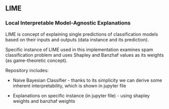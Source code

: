 ## LIME

### Local Interpretable Model-Agnostic Explanations

LIME is concept of explaining single predictions of classification models based on their inputs and outputs (data instance and its prediction).

Specific instance of LIME used in this implementation examines spam classification problem and uses Shapley and Banzhaf values as its weights (as game-theoretic concept).

Repository includes:

* Naive Bayesian Classifier - thanks to its simplicity we can derive some inherent interpretability, which is shown in jupyter file

* Explanations on specific instance (in jupyter file) - using shapley weights and banzhaf weights
